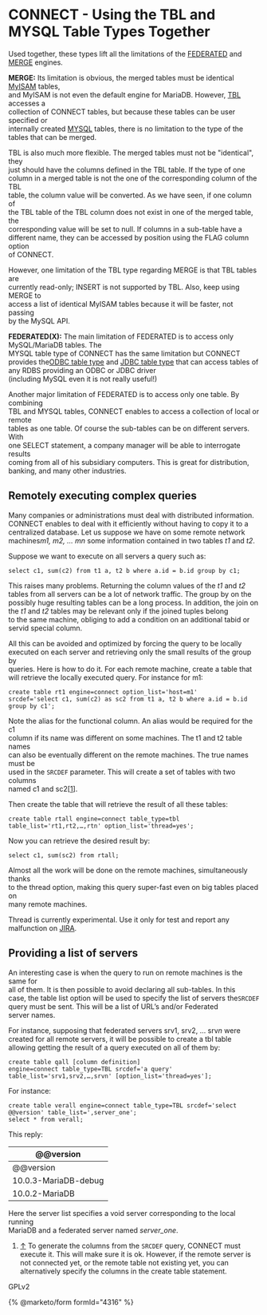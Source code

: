# CONNECT - Using the TBL and MYSQL Table Types Together

Used together, these types lift all the limitations of the [FEDERATED](../../legacy-storage-engines/federated-storage-engine.md) and [MERGE](../../merge.md) engines.

**MERGE:** Its limitation is obvious, the merged tables must be identical [MyISAM](../../myisam-storage-engine/) tables,\
and MyISAM is not even the default engine for MariaDB. However, [TBL](connect-tbl-table-type-table-list.md) accesses a\
collection of CONNECT tables, but because these tables can be user specified or\
internally created [MYSQL](connect-mysql-table-type-accessing-mysqlmariadb-tables.md) tables, there is no limitation to the type of the\
tables that can be merged.

TBL is also much more flexible. The merged tables must not be "identical", they\
just should have the columns defined in the TBL table. If the type of one\
column in a merged table is not the one of the corresponding column of the TBL\
table, the column value will be converted. As we have seen, if one column of\
the TBL table of the TBL column does not exist in one of the merged table, the\
corresponding value will be set to null. If columns in a sub-table have a\
different name, they can be accessed by position using the FLAG column option\
of CONNECT.

However, one limitation of the TBL type regarding MERGE is that TBL tables are\
currently read-only; INSERT is not supported by TBL. Also, keep using MERGE to\
access a list of identical MyISAM tables because it will be faster, not passing\
by the MySQL API.

**FEDERATED(X):** The main limitation of FEDERATED is to access only MySQL/MariaDB tables. The\
MYSQL table type of CONNECT has the same limitation but CONNECT provides the[ODBC table type](connect-odbc-table-type-accessing-tables-from-another-dbms.md) and [JDBC table type](connect-jdbc-table-type-accessing-tables-from-another-dbms.md) that can access tables of any RDBS providing an ODBC or JDBC driver\
(including MySQL even it is not really useful!)

Another major limitation of FEDERATED is to access only one table. By combining\
TBL and MYSQL tables, CONNECT enables to access a collection of local or remote\
tables as one table. Of course the sub-tables can be on different servers. With\
one SELECT statement, a company manager will be able to interrogate results\
coming from all of his subsidiary computers. This is great for distribution,\
banking, and many other industries.

## Remotely executing complex queries

Many companies or administrations must deal with distributed information.\
CONNECT enables to deal with it efficiently without having to copy it to a\
centralized database. Let us suppose we have on some remote network machine&#x73;_&#x6D;1, m2, … mn_ some information contained in two tables _t1_ and _t2_.

Suppose we want to execute on all servers a query such as:

```
select c1, sum(c2) from t1 a, t2 b where a.id = b.id group by c1;
```

This raises many problems. Returning the column values of the _t1_ and _t2_\
tables from all servers can be a lot of network traffic. The group by on the\
possibly huge resulting tables can be a long process. In addition, the join on\
the _t1_ and _t2_ tables may be relevant only if the joined tuples belong\
to the same machine, obliging to add a condition on an additional tabid or\
servid special column.

All this can be avoided and optimized by forcing the query to be locally\
executed on each server and retrieving only the small results of the group by\
queries. Here is how to do it. For each remote machine, create a table that\
will retrieve the locally executed query. For instance for m1:

```
create table rt1 engine=connect option_list='host=m1'
srcdef='select c1, sum(c2) as sc2 from t1 a, t2 b where a.id = b.id group by c1';
```

Note the alias for the functional column. An alias would be required for the c1\
column if its name was different on some machines. The t1 and t2 table names\
can also be eventually different on the remote machines. The true names must be\
used in the `SRCDEF` parameter. This will create a set of tables with two columns\
named c1 and sc2\[[1](connect-using-the-tbl-and-mysql-table-types-together.md#_note-0)].

Then create the table that will retrieve the result of all these tables:

```
create table rtall engine=connect table_type=tbl
table_list='rt1,rt2,…,rtn' option_list='thread=yes';
```

Now you can retrieve the desired result by:

```
select c1, sum(sc2) from rtall;
```

Almost all the work will be done on the remote machines, simultaneously thanks\
to the thread option, making this query super-fast even on big tables placed on\
many remote machines.

Thread is currently experimental. Use it only for test and report any malfunction on [JIRA](https://app.gitbook.com/s/WCInJQ9cmGjq1lsTG91E/development-articles/general-info/tools/jira).

## Providing a list of servers

An interesting case is when the query to run on remote machines is the same for\
all of them. It is then possible to avoid declaring all sub-tables. In this\
case, the table list option will be used to specify the list of servers the`SRCDEF` query must be sent. This will be a list of URL’s and/or Federated\
server names.

For instance, supposing that federated servers srv1, srv2, … sr&#x76;_&#x6E;_ were\
created for all remote servers, it will be possible to create a tbl table\
allowing getting the result of a query executed on all of them by:

```
create table qall [column definition]
engine=connect table_type=TBL srcdef='a query'
table_list='srv1,srv2,…,srvn' [option_list='thread=yes'];
```

For instance:

```
create table verall engine=connect table_type=TBL srcdef='select @@version' table_list=',server_one';
select * from verall;
```

This reply:

| @@version            |
| -------------------- |
| @@version            |
| 10.0.3-MariaDB-debug |
| 10.0.2-MariaDB       |

Here the server list specifies a void server corresponding to the local running\
MariaDB and a federated server named _server\_one_.

1. [↑](connect-using-the-tbl-and-mysql-table-types-together.md#_ref-0) To generate the columns from the `SRCDEF` query, CONNECT must execute it. This will make sure it is ok. However, if the remote server is not connected yet, or the remote table not existing yet, you can alternatively specify the columns in the create table statement.

GPLv2

{% @marketo/form formId="4316" %}
